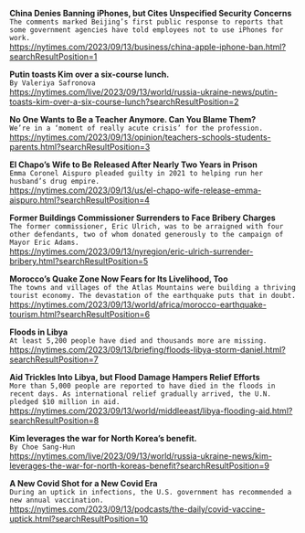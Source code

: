 **China Denies Banning iPhones, but Cites Unspecified Security Concerns**\
`The comments marked Beijing’s first public response to reports that some government agencies have told employees not to use iPhones for work.`\
https://nytimes.com/2023/09/13/business/china-apple-iphone-ban.html?searchResultPosition=1

**Putin toasts Kim over a six-course lunch.**\
`By Valeriya Safronova`\
https://nytimes.com/live/2023/09/13/world/russia-ukraine-news/putin-toasts-kim-over-a-six-course-lunch?searchResultPosition=2

**No One Wants to Be a Teacher Anymore. Can You Blame Them?**\
`We’re in a ‘moment of really acute crisis’ for the profession.`\
https://nytimes.com/2023/09/13/opinion/teachers-schools-students-parents.html?searchResultPosition=3

**El Chapo’s Wife to Be Released After Nearly Two Years in Prison**\
`Emma Coronel Aispuro pleaded guilty in 2021 to helping run her husband’s drug empire.`\
https://nytimes.com/2023/09/13/us/el-chapo-wife-release-emma-aispuro.html?searchResultPosition=4

**Former Buildings Commissioner Surrenders to Face Bribery Charges**\
`The former commissioner, Eric Ulrich, was to be arraigned with four other defendants, two of whom donated generously to the campaign of Mayor Eric Adams.`\
https://nytimes.com/2023/09/13/nyregion/eric-ulrich-surrender-bribery.html?searchResultPosition=5

**Morocco’s Quake Zone Now Fears for Its Livelihood, Too**\
`The towns and villages of the Atlas Mountains were building a thriving tourist economy. The devastation of the earthquake puts that in doubt.`\
https://nytimes.com/2023/09/13/world/africa/morocco-earthquake-tourism.html?searchResultPosition=6

**Floods in Libya**\
`At least 5,200 people have died and thousands more are missing.`\
https://nytimes.com/2023/09/13/briefing/floods-libya-storm-daniel.html?searchResultPosition=7

**Aid Trickles Into Libya, but Flood Damage Hampers Relief Efforts**\
`More than 5,000 people are reported to have died in the floods in recent days. As international relief gradually arrived, the U.N. pledged $10 million in aid.`\
https://nytimes.com/2023/09/13/world/middleeast/libya-flooding-aid.html?searchResultPosition=8

**Kim leverages the war for North Korea’s benefit.**\
`By Choe Sang-Hun`\
https://nytimes.com/live/2023/09/13/world/russia-ukraine-news/kim-leverages-the-war-for-north-koreas-benefit?searchResultPosition=9

**A New Covid Shot for a New Covid Era**\
`During an uptick in infections, the U.S. government has recommended a new annual vaccination.`\
https://nytimes.com/2023/09/13/podcasts/the-daily/covid-vaccine-uptick.html?searchResultPosition=10

